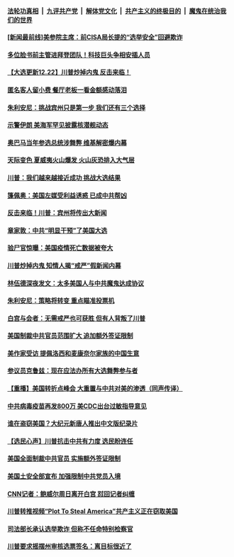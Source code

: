 

####  [法轮功真相](../../../../basic/blob/master/README.md?t=12221831) &nbsp;|&nbsp; [九评共产党](../../../../9ping.md/blob/master/README.md?t=12221831) &nbsp;|&nbsp; [解体党文化](../../../../jtdwh.md/blob/master/README.md?t=12221831)  &nbsp;|&nbsp; [共产主义的终极目的](../../../../gczydzjmd.md/blob/master/README.md?t=12221831) &nbsp;|&nbsp; [魔鬼在统治我们的世界](../../../../mgztzwmdsj.md/blob/master/README.md?t=12221831) 

#### [[新闻最前线]美参院主席：前CISA局长提的“选举安全”回避欺诈](../pages/prog203/a103015666.md?t=12221831) 

#### [多位脸书前主管进拜登团队！科技巨头争相安插人员](../pages/prog203/a103015664.md?t=12221831) 

#### [【大选更新12.22】川普炒掉内鬼 反击来临！](../pages/prog203/a103015309.md?t=12221831) 

#### [匿名客人留小费 餐厅老板一看金额感动落泪](../pages/prog203/a103015590.md?t=12221831) 

#### [朱利安尼：挑战宾州只是第一步 我们还有三个选择](../pages/prog203/a103015584.md?t=12221831) 

#### [示警伊朗 美海军罕见披露核潜舰动态](../pages/prog203/a103015568.md?t=12221831) 

#### [奥巴马当年参选总统涉舞弊 维基解密爆内幕](../pages/prog203/a103015572.md?t=12221831) 

#### [天际变色 夏威夷火山爆发 火山灰恐排入大气层](../pages/prog203/a103015516.md?t=12221831) 

#### [川普：我们越来越接近成功 挑战大选结果](../pages/prog203/a103015481.md?t=12221831) 

#### [篷佩奥：美国左媒受利益诱惑 已成中共帮凶](../pages/prog203/a103015444.md?t=12221831) 

#### [反击来临！川普：宾州将传出大新闻](../pages/prog203/a103015465.md?t=12221831) 

#### [章家敦：中共“明显干预”了美国大选](../pages/prog203/a103015461.md?t=12221831) 

#### [验尸官惊曝：美国疫情死亡数据被夸大](../pages/prog203/a103015427.md?t=12221831) 

#### [川普炒掉内鬼 知情人揭“戒严”假新闻内幕](../pages/prog203/a103015399.md?t=12221831) 

#### [林伍德深夜发文：太多美国人与中共魔鬼达成协议](../pages/prog203/a103015387.md?t=12221831) 

#### [朱利安尼：策略将转变 重点瞄准投票机](../pages/prog203/a103015006.md?t=12221831) 

#### [白宫与会者：无需戒严也可获胜 但有人背叛了川普](../pages/prog203/a103015340.md?t=12221831) 

#### [美国制裁中共官员范围扩大 追加额外签证限制](../pages/prog203/a103015360.md?t=12221831) 

#### [美作家受访 提佩洛西和麦康奈尔家族的中国生意](../pages/prog203/a103015241.md?t=12221831) 

#### [参议员克鲁兹：现在应法办所有大选舞弊参与者](../pages/prog203/a103015204.md?t=12221831) 

#### [【重播】美国转折点峰会 大重置与中共对美的渗透（同声传译）](../pages/prog203/a103015301.md?t=12221831) 

#### [中共病毒疫苗再发800万  美CDC出台过敏指导意见](../pages/prog203/a103015302.md?t=12221831) 

#### [谁在盗窃美国？大纪元新唐人推出中文版纪录片](../pages/prog203/a103015199.md?t=12221831) 

#### [【选民心声】川普抗击中共有力度 选民盼连任](../pages/prog203/a103015282.md?t=12221831) 

#### [美国全面制裁中共官员 实施额外签证限制](../pages/prog203/a103015272.md?t=12221831) 

#### [美国土安全部宣布 加强限制中共党员入境](../pages/prog203/a103015247.md?t=12221831) 

#### [CNN记者：鲍威尔周日离开白宫 怼回记者纠缠](../pages/prog203/a103015190.md?t=12221831) 

#### [川普转推视频“Plot To Steal America”共产主义正在窃取美国](../pages/prog203/a103015200.md?t=12221831) 

#### [司法部长承认选举欺诈 但称不任命特别检察官](../pages/prog203/a103015191.md?t=12221831) 

#### [川普要求摇摆州审核选票签名：离目标很近了](../pages/prog203/a103015173.md?t=12221831) 

